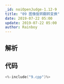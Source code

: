 ```yaml
---
_id: noiOpenJudge-1.12-9
title: "09 图像旋转翻转变换"
date: 2019-07-22 05:00
update: 2019-07-22 05:00
author: Rainboy
---
```


## 解析

## 代码

```c
<%-include("9.cpp")%>
```


